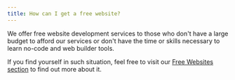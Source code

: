 ```yaml
---
title: How can I get a free website?
---
```


We offer free website development services to those who don't have a large budget to afford our services or don't have the time or skills necessary to learn no-code and web builder tools.

If you find yourself in such situation, feel free to visit our <a href="/free-websites" class="link">Free Websites section</a> to find out more about it.
